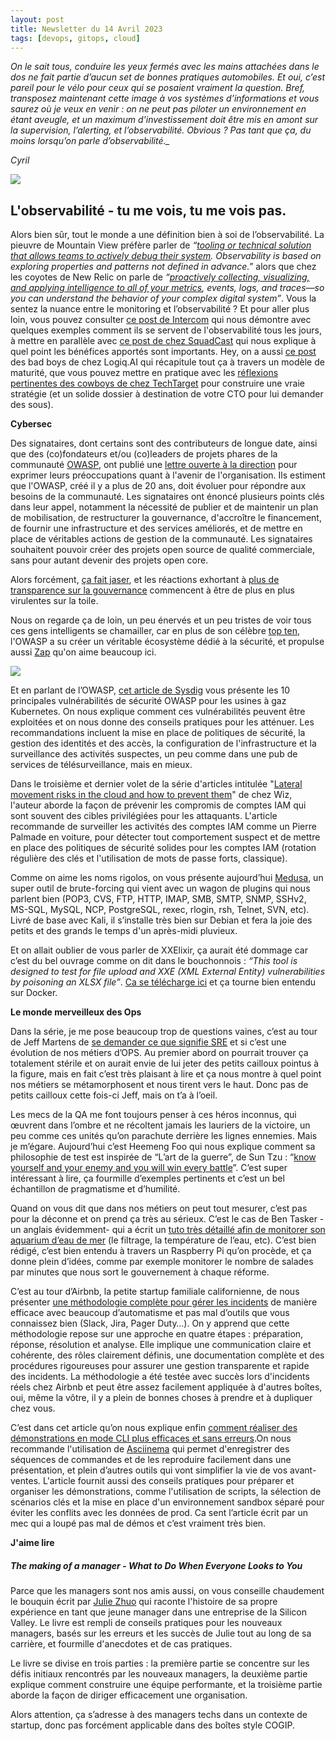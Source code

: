 ```yaml
---
layout: post
title: Newsletter du 14 Avril 2023
tags: [devops, gitops, cloud]
---
```



*On le sait tous, conduire les yeux fermés avec les mains attachées dans le dos ne fait partie d’aucun set de bonnes pratiques automobiles. Et oui, c’est pareil pour le vélo pour ceux qui se posaient vraiment la question. Bref, transposez maintenant cette image à vos systèmes d’informations et vous saurez où je veux en venir : on ne peut pas piloter un environnement en étant aveugle, et un maximum d'investissement doit être mis en amont sur la supervision, l’alerting, et l’observabilité. Obvious ? Pas tant que ça, du moins lorsqu’on parle d’observabilité._*

_Cyril_  

![](https://storage.mlcdn.com/account_image/325165/EoSM3Xm1AxBfqGef7rNqIi7pyxAyGTxJj06Rw5jF.png)

## L'observabilité - tu me vois, tu me vois pas.

Alors bien sûr, tout le monde a une définition bien à soi de l’observabilité. La pieuvre de Mountain View préfère parler de  _“[tooling or technical solution that allows teams to actively debug their system](https://cloud.google.com/architecture/devops/devops-measurement-monitoring-and-observability). Observability is based on exploring properties and patterns not defined in advance.”_  alors que chez les coyotes de New Relic on parle de  _“[proactively collecting, visualizing, and applying intelligence to all of your metrics](https://newrelic.com/blog/best-practices/what-is-observability), events, logs, and traces—so you can understand the behavior of your complex digital system”_. Vous la sentez la nuance entre le monitoring et l’observabilité ? Et pour aller plus loin, vous pouvez consulter  [ce post de Intercom](https://www.intercom.com/blog/engineering-observability/)  qui nous démontre avec quelques exemples comment ils se servent de l'observabilité tous les jours, à mettre en parallèle avec  [ce post de chez SquadCast](https://www.squadcast.com/blog/how-important-is-observability-for-sre)  qui nous explique à quel point les bénéfices apportés sont importants. Hey, on a aussi  [ce post](https://www.linkedin.com/pulse/5-stages-observability-maturity-model-logiq-ai/)  des bad boys de chez Logiq.AI qui récapitule tout ça à travers un modèle de maturité, que vous pouvez mettre en pratique avec les  [réflexions pertinentes des cowboys de chez TechTarget](https://www.techtarget.com/searchapparchitecture/tip/5-basic-strategies-for-distributed-systems-observability)  pour construire une vraie stratégie (et un solide dossier à destination de votre CTO pour lui demander des sous).  

**Cybersec**

Des signataires, dont certains sont des contributeurs de longue date, ainsi que des (co)fondateurs et/ou (co)leaders de projets phares de la communauté  [OWASP](https://owasp.org/), ont publié une  [lettre ouverte à la direction](https://github.com/owasp-change/owasp-change.github.io)  pour exprimer leurs préoccupations quant à l'avenir de l'organisation. Ils estiment que l'OWASP, créé il y a plus de 20 ans, doit évoluer pour répondre aux besoins de la communauté. Les signataires ont énoncé plusieurs points clés dans leur appel, notamment la nécessité de publier et de maintenir un plan de mobilisation, de restructurer la gouvernance, d'accroître le financement, de fournir une infrastructure et des services améliorés, et de mettre en place de véritables actions de gestion de la communauté. Les signataires souhaitent pouvoir créer des projets open source de qualité commerciale, sans pour autant devenir des projets open core.

Alors forcément,  [ça fait jaser](https://www.linkedin.com/pulse/deevolution-owasp-john-steven/), et les réactions exhortant à  [plus de transparence sur la gouvernance](https://www.darkreading.com/edge-articles/is-owasp-at-risk-of-irrelevance)  commencent à être de plus en plus virulentes sur la toile.

Nous on regarde ça de loin, un peu énervés et un peu tristes de voir tous ces gens intelligents se chamailler, car en plus de son célèbre  [top ten](https://owasp.org/Top10/fr/), l'OWASP a su créer un véritable écosystème dédié à la sécurité, et propulse aussi  [Zap](https://www.zaproxy.org/) qu'on aime beaucoup ici.

![](https://storage.mlcdn.com/account_image/325165/3YMNSIHlg60k8xuf6PGfU7xj0EXfMc0y4Y5JzfR8.png)

Et en parlant de l’OWASP,  [cet article de Sysdig](https://sysdig.com/blog/top-owasp-kubernetes/?utm_id=FAUN_Zeno366_Link_title)  vous présente les 10 principales vulnérabilités de sécurité OWASP pour les usines à gaz Kubernetes. On nous explique comment ces vulnérabilités peuvent être exploitées et on nous donne des conseils pratiques pour les atténuer. Les recommandations incluent la mise en place de politiques de sécurité, la gestion des identités et des accès, la configuration de l'infrastructure et la surveillance des activités suspectes, un peu comme dans une pub de services de télésurveillance, mais en mieux.  

Dans le troisième et dernier volet de la série d'articles intitulée "[Lateral movement risks in the cloud and how to prevent them](https://www.wiz.io/blog/lateral-movement-risks-in-the-cloud-and-how-to-prevent-them-part-3-from-compromis)" de chez Wiz, l'auteur aborde la façon de prévenir les compromis de comptes IAM qui sont souvent des cibles privilégiées pour les attaquants. L'article recommande de surveiller les activités des comptes IAM comme un Pierre Palmade en voiture, pour détecter tout comportement suspect et de mettre en place des politiques de sécurité solides pour les comptes IAM (rotation régulière des clés et l'utilisation de mots de passe forts, classique).

Comme on aime les noms rigolos, on vous présente aujourd’hui  [Medusa](https://en.kali.tools/?p=200), un super outil de brute-forcing qui vient avec un wagon de plugins qui nous parlent bien (POP3, CVS, FTP, HTTP, IMAP, SMB, SMTP, SNMP, SSHv2, MS-SQL, MySQL, NCP, PostgreSQL, rexec, rlogin, rsh, Telnet, SVN, etc). Livré de base avec Kali, il s’installe très bien sur Debian et fera la joie des petits et des grands le temps d'un après-midi pluvieux.

Et on allait oublier de vous parler de XXElixir, ça aurait été dommage car c’est du bel ouvrage comme on dit dans le bouchonnois :  _“This tool is designed to test for file upload and XXE (XML External Entity) vulnerabilities by poisoning an XLSX file”_.  [Ca se télécharge ici](https://github.com/kljunowsky/XXElixir)  et ça tourne bien entendu sur Docker.  

**Le monde merveilleux des Ops**

Dans la série, je me pose beaucoup trop de questions vaines, c’est au tour de Jeff Martens de  [se demander ce que signifie SRE](https://metrist.io/blog/is-sre-just-ops-with-a-new-name/)  et si c’est une évolution de nos métiers d’OPS. Au premier abord on pourrait trouver ça totalement stérile et on aurait envie de lui jeter des petits cailloux pointus à la figure, mais en fait c’est très plaisant à lire et ça nous montre à quel point nos métiers se métamorphosent et nous tirent vers le haut. Donc pas de petits cailloux cette fois-ci Jeff, mais on t’a à l’oeil.

Les mecs de la QA me font toujours penser à ces héros inconnus, qui œuvrent dans l’ombre et ne récoltent jamais les lauriers de la victoire, un peu comme ces unités qu’on parachute derrière les lignes ennemies. Mais je m’égare. Aujourd’hui c’est Heemeng Foo qui nous explique comment sa philosophie de test est inspirée de “L’art de la guerre”, de Sun Tzu : “[know yourself and your enemy and you will win every battle](https://heemeng.medium.com/sun-tzu-and-the-art-of-software-test-management-2279743b82f9)”. C’est super intéressant à lire, ça fourmille d’exemples pertinents et c’est un bel échantillon de pragmatisme et d’humilité.

Quand on vous dit que dans nos métiers on peut tout mesurer, c’est pas pour la déconne et on prend ça très au sérieux. C’est le cas de Ben Tasker -un anglais évidemment- qui a écrit un  [tuto très détaillé afin de monitorer son aquarium d’eau de mer](https://www.bentasker.co.uk/posts/blog/house-stuff/monitoring-a-fishtank-with-influxdb-and-g%20rafana.html)  (le filtrage, la température de l’eau, etc). C’est bien rédigé, c’est bien entendu à travers un Raspberry Pi qu’on procède, et ça donne plein d’idées, comme par exemple monitorer le nombre de salades par minutes que nous sort le gouvernement à chaque réforme.

C’est au tour d’Airbnb, la petite startup familiale californienne, de nous présenter  [une méthodologie complète pour gérer les incidents](https://medium.com/airbnb-engineering/incident-management-ae863dc5d47f)  de manière efficace avec beaucoup d’automatisme et pas mal d’outils que vous connaissez bien (Slack, Jira, Pager Duty…). On y apprend que cette méthodologie repose sur une approche en quatre étapes : préparation, réponse, résolution et analyse. Elle implique une communication claire et cohérente, des rôles clairement définis, une documentation complète et des procédures rigoureuses pour assurer une gestion transparente et rapide des incidents. La méthodologie a été testée avec succès lors d'incidents réels chez Airbnb et peut être assez facilement appliquée à d'autres boîtes, oui, même la vôtre, il y a plein de bonnes choses à prendre et à dupliquer chez vous.

C’est dans cet article qu’on nous explique enfin  [comment réaliser des démonstrations en mode CLI plus efficaces et sans erreurs](https://betterprogramming.pub/make-your-cli-demos-a-breeze-with-zero-stress-and-zero-mistakes-5e3f176d2fd3).On nous recommande l'utilisation de  [Asciinema](https://asciinema.org/) qui permet d'enregistrer des séquences de commandes et de les reproduire facilement dans une présentation, et plein d’autres outils qui vont simplifier la vie de vos avant-ventes. L'article fournit aussi des conseils pratiques pour préparer et organiser les démonstrations, comme l'utilisation de scripts, la sélection de scénarios clés et la mise en place d'un environnement sandbox séparé pour éviter les conflits avec les données de prod. Ca sent l’article écrit par un mec qui a loupé pas mal de démos et c’est vraiment très bien.

**J'aime lire**

##### The making of a manager - What to Do When Everyone Looks to You

Parce que les managers sont nos amis aussi, on vous conseille chaudement le bouquin écrit par  [Julie Zhuo](https://www.juliezhuo.com/book/manager.html) qui raconte l'histoire de sa propre expérience en tant que jeune manager dans une entreprise de la Silicon Valley. Le livre est rempli de conseils pratiques pour les nouveaux managers, basés sur les erreurs et les succès de Julie tout au long de sa carrière, et fourmille d'anecdotes et de cas pratiques.

Le livre se divise en trois parties : la première partie se concentre sur les défis initiaux rencontrés par les nouveaux managers, la deuxième partie explique comment construire une équipe performante, et la troisième partie aborde la façon de diriger efficacement une organisation.

Alors attention, ça s’adresse à des managers techs dans un contexte de startup, donc pas forcément applicable dans des boîtes style COGIP.